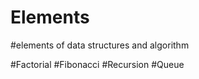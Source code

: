 Elements
========

#elements of data structures and algorithm

#Factorial
#Fibonacci
#Recursion
#Queue
